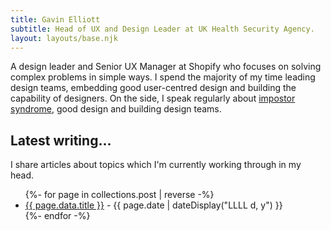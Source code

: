 ```yaml
---
title: Gavin Elliott
subtitle: Head of UX and Design Leader at UK Health Security Agency.
layout: layouts/base.njk
---
```


<div class="intro">
A <span class="intro-highlight">design leader</span> and Senior UX Manager at Shopify who focuses on solving complex problems in simple ways. I spend the majority of my time <span class="intro-highlight">leading design teams</span>, <span class="intro-highlight">embedding good user-centred design</span> and <span class="intro-highlight">building the capability</span> of designers. On the side, I speak regularly about <a href="/imposter-syndrome/">impostor syndrome</a>, good design and building design teams.
</div>

## Latest writing...

I share articles about topics which I'm currently working through in my head.

<ul class="listing">
{%- for page in collections.post | reverse -%}
  <li>
    <a href="{{ page.url }}">{{ page.data.title }}</a> -
    <time datetime="{{ page.date }}">{{ page.date | dateDisplay("LLLL d, y") }}</time>
  </li>
{%- endfor -%}
</ul>
